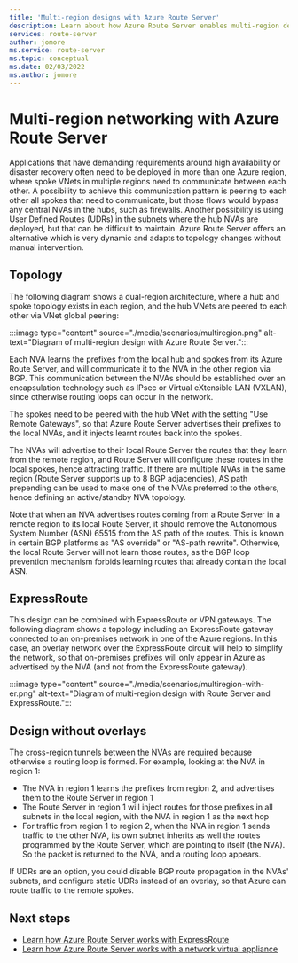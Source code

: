 ```yaml
---
title: 'Multi-region designs with Azure Route Server'
description: Learn about how Azure Route Server enables multi-region designs.
services: route-server
author: jomore
ms.service: route-server
ms.topic: conceptual
ms.date: 02/03/2022
ms.author: jomore
---
```


# Multi-region networking with Azure Route Server

Applications that have demanding requirements around high availability or disaster recovery often need to be deployed in more than one Azure region, where spoke VNets in multiple regions need to communicate between each other. A possibility to achieve this communication pattern is peering to each other all spokes that need to communicate, but those flows would bypass any central NVAs in the hubs, such as firewalls. Another possibility is using User Defined Routes (UDRs) in the subnets where the hub NVAs are deployed, but that can be difficult to maintain. Azure Route Server offers an alternative which is very dynamic and adapts to topology changes without manual intervention.

## Topology

The following diagram shows a dual-region architecture, where a hub and spoke topology exists in each region, and the hub VNets are peered to each other via VNet global peering:

:::image type="content" source="./media/scenarios/multiregion.png" alt-text="Diagram of multi-region design with Azure Route Server.":::

Each NVA learns the prefixes from the local hub and spokes from its Azure Route Server, and will communicate it to the NVA in the other region via BGP. This communication between the NVAs should be established over an encapsulation technology such as IPsec or Virtual eXtensible LAN (VXLAN), since otherwise routing loops can occur in the network.

The spokes need to be peered with the hub VNet with the setting "Use Remote Gateways", so that Azure Route Server advertises their prefixes to the local NVAs, and it injects learnt routes back into the spokes. 

The NVAs will advertise to their local Route Server the routes that they learn from the remote region, and Route Server will configure these routes in the local spokes, hence attracting traffic. If there are multiple NVAs in the same region (Route Server supports up to 8 BGP adjacencies), AS path prepending can be used to make one of the NVAs preferred to the others, hence defining an active/standby NVA topology.

Note that when an NVA advertises routes coming from a Route Server in a remote region to its local Route Server, it should remove the Autonomous System Number (ASN) 65515 from the AS path of the routes. This is known in certain BGP platforms as "AS override" or "AS-path rewrite". Otherwise, the local Route Server will not learn those routes, as the BGP loop prevention mechanism forbids learning routes that already contain the local ASN.

## ExpressRoute

This design can be combined with ExpressRoute or VPN gateways. The following diagram shows a topology including an ExpressRoute gateway connected to an on-premises network in one of the Azure regions. In this case, an overlay network over the ExpressRoute circuit will help to simplify the network, so that on-premises prefixes will only appear in Azure as advertised by the NVA (and not from the ExpressRoute gateway).

:::image type="content" source="./media/scenarios/multiregion-with-er.png" alt-text="Diagram of multi-region design with Route Server and ExpressRoute.":::

## Design without overlays

The cross-region tunnels between the NVAs are required because otherwise a routing loop is formed. For example, looking at the NVA in region 1:

- The NVA in region 1 learns the prefixes from region 2, and advertises them to the Route Server in region 1
- The Route Server in region 1 will inject routes for those prefixes in all subnets in the local region, with the NVA in region 1 as the next hop
- For traffic from region 1 to region 2, when the NVA in region 1 sends traffic to the other NVA, its own subnet inherits as well the routes programmed by the Route Server, which are pointing to itself (the NVA). So the packet is returned to the NVA, and a routing loop appears.

If UDRs are an option, you could disable BGP route propagation in the NVAs' subnets, and configure static UDRs instead of an overlay, so that Azure can route traffic to the remote spokes. 

## Next steps

* [Learn how Azure Route Server works with ExpressRoute](expressroute-vpn-support.md)
* [Learn how Azure Route Server works with a network virtual appliance](resource-manager-template-samples.md)
